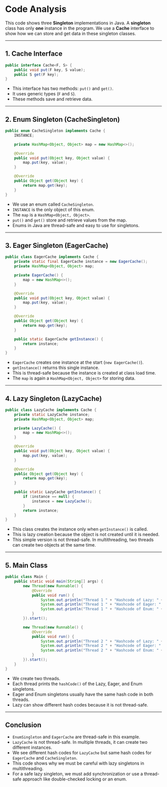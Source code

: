 # Code Analysis

This code shows three **Singleton** implementations in Java. A **singleton** class has only **one** instance in the program. We use a **Cache** interface to show how we can store and get data in these singleton classes.

---

## 1. Cache Interface

```java
public interface Cache<F, S> {
    public void put(F key, S value);
    public S get(F key);
}
```

- This interface has two methods: `put()` and `get()`.
- It uses generic types (`F` and `S`).
- These methods save and retrieve data.

---

## 2. Enum Singleton (CacheSingleton)

```java
public enum CacheSingleton implements Cache {
    INSTANCE;

    private HashMap<Object, Object> map = new HashMap<>();

    @Override
    public void put(Object key, Object value) {
        map.put(key, value);
    }

    @Override
    public Object get(Object key) {
        return map.get(key);
    }
}
```

- We use an enum called `CacheSingleton`.
- `INSTANCE` is the only object of this enum.
- The `map` is a `HashMap<Object, Object>`.
- `put()` and `get()` store and retrieve values from the map.
- Enums in Java are thread-safe and easy to use for singletons.

---

## 3. Eager Singleton (EagerCache)

```java
public class EagerCache implements Cache {
    private static final EagerCache instance = new EagerCache();
    private HashMap<Object, Object> map;

    private EagerCache() {
        map = new HashMap<>();
    }

    @Override
    public void put(Object key, Object value) {
        map.put(key, value);
    }

    @Override
    public Object get(Object key) {
        return map.get(key);
    }

    public static EagerCache getInstance() {
        return instance;
    }
}
```

- `EagerCache` creates one instance at the start (`new EagerCache()`).
- `getInstance()` returns this single instance.
- This is thread-safe because the instance is created at class load time.
- The `map` is again a `HashMap<Object, Object>` for storing data.

---

## 4. Lazy Singleton (LazyCache)

```java
public class LazyCache implements Cache {
    private static LazyCache instance;
    private HashMap<Object, Object> map;

    private LazyCache() {
        map = new HashMap<>();
    }

    @Override
    public void put(Object key, Object value) {
        map.put(key, value);
    }

    @Override
    public Object get(Object key) {
        return map.get(key);
    }

    public static LazyCache getInstance() {
        if (instance == null) {
            instance = new LazyCache();
        }
        return instance;
    }
}
```

- This class creates the instance only when `getInstance()` is called.
- This is lazy creation because the object is not created until it is needed.
- This simple version is not thread-safe. In multithreading, two threads can create two objects at the same time.

---

## 5. Main Class

```java
public class Main {
    public static void main(String[] args) {
        new Thread(new Runnable() {
            @Override
            public void run() {
                System.out.println("Thread 1 " + "Hashcode of Lazy: " + LazyCache.getInstance().hashCode());
                System.out.println("Thread 1 " + "Hashcode of Eager: " + EagerCache.getInstance().hashCode());
                System.out.println("Thread 1 " + "Hashcode of Enum: " + CacheSingleton.INSTANCE.hashCode());
            }
        }).start();

        new Thread(new Runnable() {
            @Override
            public void run() {
                System.out.println("Thread 2 " + "Hashcode of Lazy: " + LazyCache.getInstance().hashCode());
                System.out.println("Thread 2 " + "Hashcode of Eager: " + EagerCache.getInstance().hashCode());
                System.out.println("Thread 2 " + "Hashcode of Enum: " + CacheSingleton.INSTANCE.hashCode());
            }
        }).start();
    }
}
```

- We create two threads.
- Each thread prints the `hashCode()` of the Lazy, Eager, and Enum singletons.
- Eager and Enum singletons usually have the same hash code in both threads.
- Lazy can show different hash codes because it is not thread-safe.

---

## Conclusion

- `EnumSingleton` and `EagerCache` are thread-safe in this example.
- `LazyCache` is not thread-safe. In multiple threads, it can create two different instances.
- We see different hash codes for `LazyCache` but same hash codes for `EagerCache` and `CacheSingleton`.
- This code shows why we must be careful with lazy singletons in multithreading.
- For a safe lazy singleton, we must add synchronization or use a thread-safe approach like double-checked locking or an enum.
